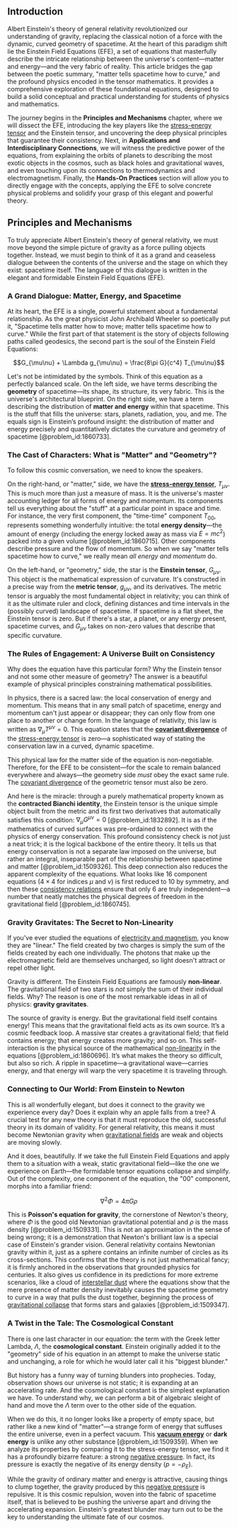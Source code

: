 ## Introduction
Albert Einstein's theory of general relativity revolutionized our understanding of gravity, replacing the classical notion of a force with the dynamic, curved geometry of spacetime. At the heart of this paradigm shift lie the Einstein Field Equations (EFE), a set of equations that masterfully describe the intricate relationship between the universe's content—matter and energy—and the very fabric of reality. This article bridges the gap between the poetic summary, "matter tells spacetime how to curve," and the profound physics encoded in the tensor mathematics. It provides a comprehensive exploration of these foundational equations, designed to build a solid conceptual and practical understanding for students of physics and mathematics.

The journey begins in the **Principles and Mechanisms** chapter, where we will dissect the EFE, introducing the key players like the [stress-energy tensor](@article_id:146050) and the Einstein tensor, and uncovering the deep physical principles that guarantee their consistency. Next, in **Applications and Interdisciplinary Connections**, we will witness the predictive power of the equations, from explaining the orbits of planets to describing the most exotic objects in the cosmos, such as black holes and gravitational waves, and even touching upon its connections to thermodynamics and electromagnetism. Finally, the **Hands-On Practices** section will allow you to directly engage with the concepts, applying the EFE to solve concrete physical problems and solidify your grasp of this elegant and powerful theory.

## Principles and Mechanisms

To truly appreciate Albert Einstein's theory of general relativity, we must move beyond the simple picture of gravity as a force pulling objects together. Instead, we must begin to think of it as a grand and ceaseless dialogue between the contents of the universe and the stage on which they exist: spacetime itself. The language of this dialogue is written in the elegant and formidable Einstein Field Equations (EFE).

### A Grand Dialogue: Matter, Energy, and Spacetime

At its heart, the EFE is a single, powerful statement about a fundamental relationship. As the great physicist John Archibald Wheeler so poetically put it, "Spacetime tells matter how to move; matter tells spacetime how to curve." While the first part of that statement is the story of objects following paths called geodesics, the second part is the soul of the Einstein Field Equations:

$$G_{\mu\nu} + \Lambda g_{\mu\nu} = \frac{8\pi G}{c^4} T_{\mu\nu}$$

Let's not be intimidated by the symbols. Think of this equation as a perfectly balanced scale. On the left side, we have terms describing the **geometry** of spacetime—its shape, its structure, its very fabric. This is the universe's architectural blueprint. On the right side, we have a term describing the distribution of **matter and energy** within that spacetime. This is the stuff that fills the universe: stars, planets, radiation, you, and me. The equals sign is Einstein’s profound insight: the distribution of matter and energy precisely and quantitatively dictates the curvature and geometry of spacetime [@problem_id:1860733].

### The Cast of Characters: What is "Matter" and "Geometry"?

To follow this cosmic conversation, we need to know the speakers.

On the right-hand, or "matter," side, we have the **[stress-energy tensor](@article_id:146050)**, $T_{\mu\nu}$. This is much more than just a measure of mass. It is the universe's master accounting ledger for all forms of energy and momentum. Its components tell us everything about the "stuff" at a particular point in space and time. For instance, the very first component, the "time-time" component $T_{00}$, represents something wonderfully intuitive: the total **energy density**—the amount of energy (including the energy locked away as mass via $E=mc^2$) packed into a given volume [@problem_id:1860715]. Other components describe pressure and the flow of momentum. So when we say "matter tells spacetime how to curve," we really mean *all energy and momentum* do.

On the left-hand, or "geometry," side, the star is the **Einstein tensor**, $G_{\mu\nu}$. This object is the mathematical expression of curvature. It's constructed in a precise way from the **metric tensor**, $g_{\mu\nu}$, and its derivatives. The metric tensor is arguably the most fundamental object in relativity; you can think of it as the ultimate ruler and clock, defining distances and time intervals in the (possibly curved) landscape of spacetime. If spacetime is a flat sheet, the Einstein tensor is zero. But if there's a star, a planet, or any energy present, spacetime curves, and $G_{\mu\nu}$ takes on non-zero values that describe that specific curvature.

### The Rules of Engagement: A Universe Built on Consistency

Why does the equation have this particular form? Why the Einstein tensor and not some other measure of geometry? The answer is a beautiful example of physical principles constraining mathematical possibilities.

In physics, there is a sacred law: the local conservation of energy and momentum. This means that in any small patch of spacetime, energy and momentum can't just appear or disappear; they can only flow from one place to another or change form. In the language of relativity, this law is written as $\nabla_\mu T^{\mu\nu} = 0$. This equation states that the **[covariant divergence](@article_id:274545)** of the [stress-energy tensor](@article_id:146050) is zero—a sophisticated way of stating the conservation law in a curved, dynamic spacetime.

This physical law for the matter side of the equation is non-negotiable. Therefore, for the EFE to be consistent—for the scale to remain balanced everywhere and always—the geometry side *must* obey the exact same rule. The [covariant divergence](@article_id:274545) of the geometric tensor must also be zero.

And here is the miracle: through a purely mathematical property known as the **contracted Bianchi identity**, the Einstein tensor is the unique simple object built from the metric and its first two derivatives that automatically satisfies this condition: $\nabla_\mu G^{\mu\nu} = 0$ [@problem_id:1832892]. It is as if the mathematics of curved surfaces was pre-ordained to connect with the physics of energy conservation. This profound consistency check is not just a neat trick; it is the logical backbone of the entire theory. It tells us that energy conservation is not a separate law imposed on the universe, but rather an integral, inseparable part of the relationship between spacetime and matter [@problem_id:1509326]. This deep connection also reduces the apparent complexity of the equations. What looks like 16 component equations ($4 \times 4$ for indices $\mu$ and $\nu$) is first reduced to 10 by symmetry, and then these [consistency relations](@article_id:157364) ensure that only 6 are truly independent—a number that neatly matches the physical degrees of freedom in the gravitational field [@problem_id:1860745].

### Gravity Gravitates: The Secret to Non-Linearity

If you've ever studied the equations of [electricity and magnetism](@article_id:184104), you know they are "linear." The field created by two charges is simply the sum of the fields created by each one individually. The photons that make up the electromagnetic field are themselves uncharged, so light doesn't attract or repel other light.

Gravity is different. The Einstein Field Equations are famously **non-linear**. The gravitational field of two stars is *not* simply the sum of their individual fields. Why? The reason is one of the most remarkable ideas in all of physics: **gravity gravitates**.

The source of gravity is energy. But the gravitational field itself contains energy! This means that the gravitational field acts as its own source. It’s a cosmic feedback loop. A massive star creates a gravitational field; that field contains energy; that energy creates more gravity; and so on. This self-interaction is the physical source of the mathematical [non-linearity](@article_id:636653) in the equations [@problem_id:1860696]. It’s what makes the theory so difficult, but also so rich. A ripple in spacetime—a gravitational wave—carries energy, and that energy will warp the very spacetime it is traveling through.

### Connecting to Our World: From Einstein to Newton

This is all wonderfully elegant, but does it connect to the gravity we experience every day? Does it explain why an apple falls from a tree? A crucial test for any new theory is that it must reproduce the old, successful theory in its domain of validity. For general relativity, this means it must become Newtonian gravity when [gravitational fields](@article_id:190807) are weak and objects are moving slowly.

And it does, beautifully. If we take the full Einstein Field Equations and apply them to a situation with a weak, static gravitational field—like the one we experience on Earth—the formidable tensor equations collapse and simplify. Out of the complexity, one component of the equation, the "00" component, morphs into a familiar friend:

$$\nabla^2 \Phi = 4\pi G \rho$$

This is **Poisson's equation for gravity**, the cornerstone of Newton's theory, where $\Phi$ is the good old Newtonian gravitational potential and $\rho$ is the mass density [@problem_id:1509331]. This is not an approximation in the sense of being wrong; it is a demonstration that Newton's brilliant law is a special case of Einstein's grander vision. General relativity contains Newtonian gravity within it, just as a sphere contains an infinite number of circles as its cross-sections. This confirms that the theory is not just mathematical fancy; it is firmly anchored in the observations that grounded physics for centuries. It also gives us confidence in its predictions for more extreme scenarios, like a cloud of [interstellar dust](@article_id:159047) where the equations show that the mere presence of matter density inevitably causes the spacetime geometry to curve in a way that pulls the dust together, beginning the process of [gravitational collapse](@article_id:160781) that forms stars and galaxies [@problem_id:1509347].

### A Twist in the Tale: The Cosmological Constant

There is one last character in our equation: the term with the Greek letter Lambda, $\Lambda$, the **cosmological constant**. Einstein originally added it to the "geometry" side of his equation in an attempt to make the universe static and unchanging, a role for which he would later call it his "biggest blunder."

But history has a funny way of turning blunders into prophecies. Today, observation shows our universe is not static; it is expanding at an accelerating rate. And the cosmological constant is the simplest explanation we have. To understand why, we can perform a bit of algebraic sleight of hand and move the $\Lambda$ term over to the other side of the equation.

When we do this, it no longer looks like a property of empty space, but rather like a new kind of "matter"—a strange form of energy that suffuses the entire universe, even in a perfect vacuum. This **[vacuum energy](@article_id:154573)** or **dark energy** is unlike any other substance [@problem_id:1509359]. When we analyze its properties by comparing it to the stress-energy tensor, we find it has a profoundly bizarre feature: a strong [negative pressure](@article_id:160704). In fact, its pressure is exactly the negative of its energy density ($p = -\rho_E$).

While the gravity of ordinary matter and energy is attractive, causing things to clump together, the gravity produced by this [negative pressure](@article_id:160704) is repulsive. It is this cosmic repulsion, woven into the fabric of spacetime itself, that is believed to be pushing the universe apart and driving the accelerating expansion. Einstein's greatest blunder may turn out to be the key to understanding the ultimate fate of our cosmos.